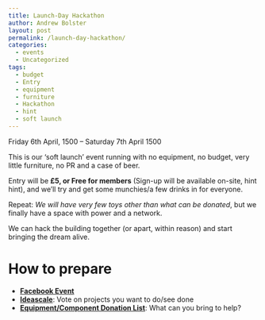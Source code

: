```yaml
---
title: Launch-Day Hackathon
author: Andrew Bolster
layout: post
permalink: /launch-day-hackathon/
categories:
  - events
  - Uncategorized
tags:
  - budget
  - Entry
  - equipment
  - furniture
  - Hackathon
  - hint
  - soft launch
---
```

Friday 6th April, 1500 &#8211; Saturday 7th April 1500

This is our &#8216;soft launch&#8217; event running with no equipment, no budget, very little furniture, no PR and a case of beer.

Entry will be **£5, or Free for members** (Sign-up will be available on-site, hint hint), and we&#8217;ll try and get some munchies/a few drinks in for everyone.

Repeat: *We will have very few toys other than what can be donated*, but we finally have a space with power and a network.

We can hack the building together (or apart, within reason) and start bringing the dream alive.<!--more-->

# How to prepare

*   **[Facebook Event](https://www.facebook.com/events/191615090954138/)**
*   **[Ideascale](http://farsetlabs.ideascale.com/)**: Vote on projects you want to do/see done
*   **[Equipment/Component Donation List](https://docs.google.com/a/farsetlabs.org.uk/spreadsheet/viewform?formkey=dDJRanJpZTlPTW9VN3VLbWtWRllibGc6MQ#gid=0)**: What can you bring to help?

&nbsp;
